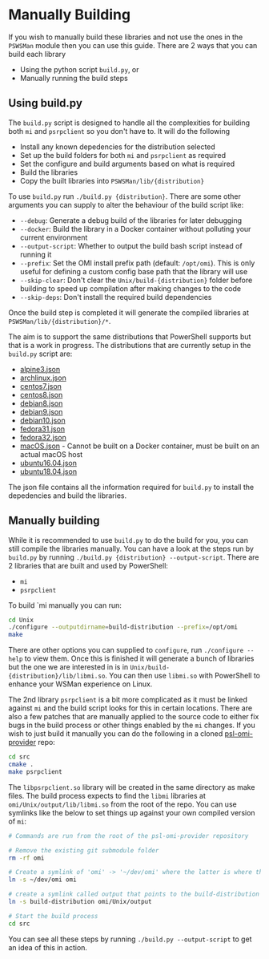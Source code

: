 # Manually Building

If you wish to manually build these libraries and not use the ones in the `PSWSMan` module then you can use this guide.
There are 2 ways that you can build each library

+ Using the python script `build.py`, or
+ Manually running the build steps

## Using build.py

The `build.py` script is designed to handle all the complexities for building both `mi` and `psrpclient` so you don't have to.
It will do the following

+ Install any known depedencies for the distribution selected
+ Set up the build folders for both `mi` and `psrpclient` as required
+ Set the configure and build arguments based on what is required
+ Build the libraries
+ Copy the built libraries into `PSWSMan/lib/{distribution}`

To use `build.py` run `./build.py {distribution}`.
There are some other arguments you can supply to alter the behaviour of the build script like:

+ `--debug`: Generate a debug build of the libraries for later debugging
+ `--docker`: Build the library in a Docker container without polluting your current environment
+ `--output-script`: Whether to output the build bash script instead of running it
+ `--prefix`: Set the OMI install prefix path (default: `/opt/omi`). This is only useful for defining a custom config base path that the library will use
+ `--skip-clear`: Don't clear the `Unix/build-{distribution}` folder before building to speed up compilation after making changes to the code
+ `--skip-deps`: Don't install the required build dependencies

Once the build step is completed it will generate the compiled libraries at `PSWSMan/lib/{distribution}/*`.

The aim is to support the same distributions that PowerShell supports but that is a work in progress.
The distributions that are currently setup in the `build.py` script are:

+ [alpine3.json](../distribution_meta/alpine3.json)
+ [archlinux.json](../distribution_meta/archlinux.json)
+ [centos7.json](../distribution_meta/centos7.json)
+ [centos8.json](../distribution_meta/centos8.json)
+ [debian8.json](../distribution_meta/debian8.json)
+ [debian9.json](../distribution_meta/debian9.json)
+ [debian10.json](../distribution_meta/debian10.json)
+ [fedora31.json](../distribution_meta/fedora31.json)
+ [fedora32.json](../distribution_meta/fedora32.json)
+ [macOS.json](../distribution_meta/macOS.json) - Cannot be built on a Docker container, must be built on an actual macOS host
+ [ubuntu16.04.json](../distribution_meta/ubuntu16.04.json)
+ [ubuntu18.04.json](../distribution_meta/ubuntu18.04.json)

The json file contains all the information required for `build.py` to install the depedencies and build the libraries.

## Manually building

While it is recommended to use `build.py` to do the build for you, you can still compile the libraries manually.
You can have a look at the steps run by `build.py` by running `./build.py {distribution} --output-script`.
There are 2 libraries that are built and used by PowerShell:

+ `mi`
+ `psrpclient`

To build `mi manually you can run:

```bash
cd Unix
./configure --outputdirname=build-distribution --prefix=/opt/omi
make
```

There are other options you can supplied to `configure`, run `./configure --help` to view them.
Once this is finished it will generate a bunch of libraries but the one we are interested in is in `Unix/build-{distribution}/lib/libmi.so`.
You can then use `libmi.so` with PowerShell to enhance your WSMan experience on Linux.

The 2nd library `psrpclient` is a bit more complicated as it must be linked against `mi` and the build script looks for this in certain locations.
There are also a few patches that are manually applied to the source code to either fix bugs in the build process or other things enabled by the `mi` changes.
If you wish to just build it manually you can do the following in a cloned [psl-omi-provider](https://github.com/PowerShell/psl-omi-provider.git) repo:

```bash
cd src
cmake .
make psrpclient
```

The `libpsrpclient.so` library will be created in the same directory as make files.
The build process expects to find the `libmi` libraries at `omi/Unix/output/lib/libmi.so` from the root of the repo.
You can use symlinks like the below to set things up against your own compiled version of `mi`:

```bash
# Commands are run from the root of the psl-omi-provider repository

# Remove the existing git submodule folder
rm -rf omi

# Create a symlink of 'omi' -> '~/dev/omi' where the latter is where the omi repo has been checked out to
ln -s ~/dev/omi omi

# create a symlink called output that points to the build-distribution distribution that we want to link against
ln -s build-distribution omi/Unix/output

# Start the build process
cd src
```

You can see all these steps by running `./build.py --output-script` to get an idea of this in action.
